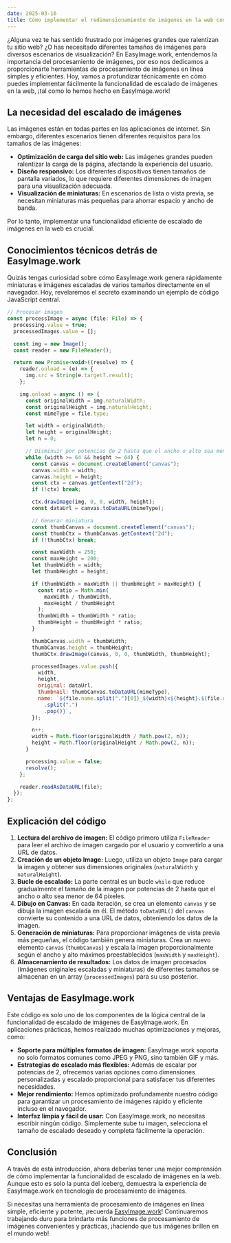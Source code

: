 ```yaml
---
date: 2025-03-16
title: Cómo implementar el redimensionamiento de imágenes en la web con EasyImage.work
---
```


¿Alguna vez te has sentido frustrado por imágenes grandes que ralentizan tu sitio web? ¿O has necesitado diferentes tamaños de imágenes para diversos escenarios de visualización? En EasyImage.work, entendemos la importancia del procesamiento de imágenes, por eso nos dedicamos a proporcionarte herramientas de procesamiento de imágenes en línea simples y eficientes. Hoy, vamos a profundizar técnicamente en cómo puedes implementar fácilmente la funcionalidad de escalado de imágenes en la web, ¡tal como lo hemos hecho en EasyImage.work!

## La necesidad del escalado de imágenes

Las imágenes están en todas partes en las aplicaciones de internet. Sin embargo, diferentes escenarios tienen diferentes requisitos para los tamaños de las imágenes:

- **Optimización de carga del sitio web:** Las imágenes grandes pueden ralentizar la carga de la página, afectando la experiencia del usuario.
- **Diseño responsivo:** Los diferentes dispositivos tienen tamaños de pantalla variados, lo que requiere diferentes dimensiones de imagen para una visualización adecuada.
- **Visualización de miniaturas:** En escenarios de lista o vista previa, se necesitan miniaturas más pequeñas para ahorrar espacio y ancho de banda.

Por lo tanto, implementar una funcionalidad eficiente de escalado de imágenes en la web es crucial.

## Conocimientos técnicos detrás de EasyImage.work

Quizás tengas curiosidad sobre cómo EasyImage.work genera rápidamente miniaturas e imágenes escaladas de varios tamaños directamente en el navegador. Hoy, revelaremos el secreto examinando un ejemplo de código JavaScript central.

```js
// Procesar imagen
const processImage = async (file: File) => {
  processing.value = true;
  processedImages.value = [];

  const img = new Image();
  const reader = new FileReader();

  return new Promise<void>((resolve) => {
    reader.onload = (e) => {
      img.src = String(e.target?.result);
    };

    img.onload = async () => {
      const originalWidth = img.naturalWidth;
      const originalHeight = img.naturalHeight;
      const mimeType = file.type;

      let width = originalWidth;
      let height = originalHeight;
      let n = 0;

      // Disminuir por potencias de 2 hasta que el ancho o alto sea menor que 64
      while (width >= 64 && height >= 64) {
        const canvas = document.createElement("canvas");
        canvas.width = width;
        canvas.height = height;
        const ctx = canvas.getContext("2d");
        if (!ctx) break;

        ctx.drawImage(img, 0, 0, width, height);
        const dataUrl = canvas.toDataURL(mimeType);

        // Generar miniatura
        const thumbCanvas = document.createElement("canvas");
        const thumbCtx = thumbCanvas.getContext("2d");
        if (!thumbCtx) break;

        const maxWidth = 250;
        const maxHeight = 200;
        let thumbWidth = width;
        let thumbHeight = height;

        if (thumbWidth > maxWidth || thumbHeight > maxHeight) {
          const ratio = Math.min(
            maxWidth / thumbWidth,
            maxHeight / thumbHeight
          );
          thumbWidth = thumbWidth * ratio;
          thumbHeight = thumbHeight * ratio;
        }

        thumbCanvas.width = thumbWidth;
        thumbCanvas.height = thumbHeight;
        thumbCtx.drawImage(canvas, 0, 0, thumbWidth, thumbHeight);

        processedImages.value.push({
          width,
          height,
          original: dataUrl,
          thumbnail: thumbCanvas.toDataURL(mimeType),
          name: `${file.name.split(".")[0]}_${width}x${height}.${file.name
            .split(".")
            .pop()}`,
        });

        n++;
        width = Math.floor(originalWidth / Math.pow(2, n));
        height = Math.floor(originalHeight / Math.pow(2, n));
      }

      processing.value = false;
      resolve();
    };

    reader.readAsDataURL(file);
  });
};
```

## Explicación del código

1. **Lectura del archivo de imagen:** El código primero utiliza `FileReader` para leer el archivo de imagen cargado por el usuario y convertirlo a una URL de datos.
2. **Creación de un objeto Image:** Luego, utiliza un objeto `Image` para cargar la imagen y obtener sus dimensiones originales (`naturalWidth` y `naturalHeight`).
3. **Bucle de escalado:** La parte central es un bucle `while` que reduce gradualmente el tamaño de la imagen por potencias de 2 hasta que el ancho o alto sea menor de 64 píxeles.
4. **Dibujo en Canvas:** En cada iteración, se crea un elemento `canvas` y se dibuja la imagen escalada en él. El método `toDataURL()` del `canvas` convierte su contenido a una URL de datos, obteniendo los datos de la imagen.
5. **Generación de miniaturas:** Para proporcionar imágenes de vista previa más pequeñas, el código también genera miniaturas. Crea un nuevo elemento `canvas` (`thumbCanvas`) y escala la imagen proporcionalmente según el ancho y alto máximos preestablecidos (`maxWidth` y `maxHeight`).
6. **Almacenamiento de resultados:** Los datos de imagen procesados (imágenes originales escaladas y miniaturas) de diferentes tamaños se almacenan en un array (`processedImages`) para su uso posterior.

## Ventajas de EasyImage.work

Este código es solo uno de los componentes de la lógica central de la funcionalidad de escalado de imágenes de EasyImage.work. En aplicaciones prácticas, hemos realizado muchas optimizaciones y mejoras, como:

- **Soporte para múltiples formatos de imagen:** EasyImage.work soporta no solo formatos comunes como JPEG y PNG, sino también GIF y más.
- **Estrategias de escalado más flexibles:** Además de escalar por potencias de 2, ofrecemos varias opciones como dimensiones personalizadas y escalado proporcional para satisfacer tus diferentes necesidades.
- **Mejor rendimiento:** Hemos optimizado profundamente nuestro código para garantizar un procesamiento de imágenes rápido y eficiente incluso en el navegador.
- **Interfaz limpia y fácil de usar:** Con EasyImage.work, no necesitas escribir ningún código. Simplemente sube tu imagen, selecciona el tamaño de escalado deseado y completa fácilmente la operación.

## Conclusión

A través de esta introducción, ahora deberías tener una mejor comprensión de cómo implementar la funcionalidad de escalado de imágenes en la web. Aunque esto es solo la punta del iceberg, demuestra la experiencia de EasyImage.work en tecnología de procesamiento de imágenes.

Si necesitas una herramienta de procesamiento de imágenes en línea simple, eficiente y potente, ¡recuerda [EasyImage.work](https://easyimage.work)! Continuaremos trabajando duro para brindarte más funciones de procesamiento de imágenes convenientes y prácticas, ¡haciendo que tus imágenes brillen en el mundo web!
